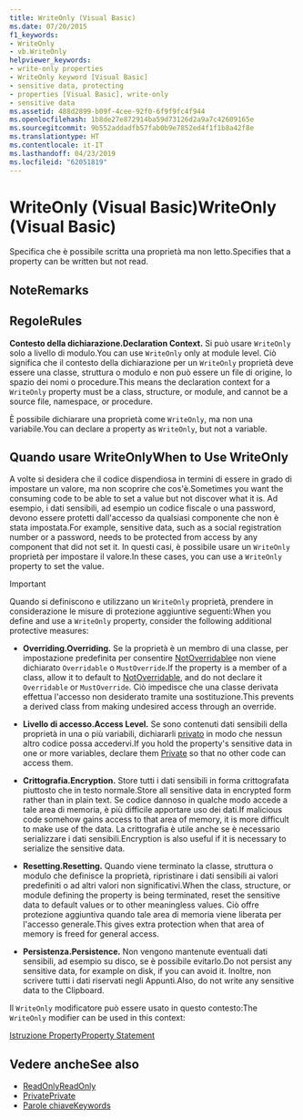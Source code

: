 ```yaml
---
title: WriteOnly (Visual Basic)
ms.date: 07/20/2015
f1_keywords:
- WriteOnly
- vb.WriteOnly
helpviewer_keywords:
- write-only properties
- WriteOnly keyword [Visual Basic]
- sensitive data, protecting
- properties [Visual Basic], write-only
- sensitive data
ms.assetid: 488d2899-b09f-4cee-92f0-6f9f9fc4f944
ms.openlocfilehash: 1b8de27e872914ba59d73126d2a9a7c42609165e
ms.sourcegitcommit: 9b552addadfb57fab0b9e7852ed4f1f1b8a42f8e
ms.translationtype: HT
ms.contentlocale: it-IT
ms.lasthandoff: 04/23/2019
ms.locfileid: "62051819"
---
```

# <a name="writeonly-visual-basic"></a><span data-ttu-id="7150c-102">WriteOnly (Visual Basic)</span><span class="sxs-lookup"><span data-stu-id="7150c-102">WriteOnly (Visual Basic)</span></span>
<span data-ttu-id="7150c-103">Specifica che è possibile scritta una proprietà ma non letto.</span><span class="sxs-lookup"><span data-stu-id="7150c-103">Specifies that a property can be written but not read.</span></span>  
  
## <a name="remarks"></a><span data-ttu-id="7150c-104">Note</span><span class="sxs-lookup"><span data-stu-id="7150c-104">Remarks</span></span>  
  
## <a name="rules"></a><span data-ttu-id="7150c-105">Regole</span><span class="sxs-lookup"><span data-stu-id="7150c-105">Rules</span></span>  
 <span data-ttu-id="7150c-106">**Contesto della dichiarazione.**</span><span class="sxs-lookup"><span data-stu-id="7150c-106">**Declaration Context.**</span></span> <span data-ttu-id="7150c-107">Si può usare `WriteOnly` solo a livello di modulo.</span><span class="sxs-lookup"><span data-stu-id="7150c-107">You can use `WriteOnly` only at module level.</span></span> <span data-ttu-id="7150c-108">Ciò significa che il contesto della dichiarazione per un `WriteOnly` proprietà deve essere una classe, struttura o modulo e non può essere un file di origine, lo spazio dei nomi o procedure.</span><span class="sxs-lookup"><span data-stu-id="7150c-108">This means the declaration context for a `WriteOnly` property must be a class, structure, or module, and cannot be a source file, namespace, or procedure.</span></span>  
  
 <span data-ttu-id="7150c-109">È possibile dichiarare una proprietà come `WriteOnly`, ma non una variabile.</span><span class="sxs-lookup"><span data-stu-id="7150c-109">You can declare a property as `WriteOnly`, but not a variable.</span></span>  
  
## <a name="when-to-use-writeonly"></a><span data-ttu-id="7150c-110">Quando usare WriteOnly</span><span class="sxs-lookup"><span data-stu-id="7150c-110">When to Use WriteOnly</span></span>  
 <span data-ttu-id="7150c-111">A volte si desidera che il codice dispendiosa in termini di essere in grado di impostare un valore, ma non scoprire che cos'è.</span><span class="sxs-lookup"><span data-stu-id="7150c-111">Sometimes you want the consuming code to be able to set a value but not discover what it is.</span></span> <span data-ttu-id="7150c-112">Ad esempio, i dati sensibili, ad esempio un codice fiscale o una password, devono essere protetti dall'accesso da qualsiasi componente che non è stata impostata.</span><span class="sxs-lookup"><span data-stu-id="7150c-112">For example, sensitive data, such as a social registration number or a password, needs to be protected from access by any component that did not set it.</span></span> <span data-ttu-id="7150c-113">In questi casi, è possibile usare un `WriteOnly` proprietà per impostare il valore.</span><span class="sxs-lookup"><span data-stu-id="7150c-113">In these cases, you can use a `WriteOnly` property to set the value.</span></span>  
  
> [!IMPORTANT]
>  <span data-ttu-id="7150c-114">Quando si definiscono e utilizzano un `WriteOnly` proprietà, prendere in considerazione le misure di protezione aggiuntive seguenti:</span><span class="sxs-lookup"><span data-stu-id="7150c-114">When you define and use a `WriteOnly` property, consider the following additional protective measures:</span></span>  
  
- <span data-ttu-id="7150c-115">**Overriding.**</span><span class="sxs-lookup"><span data-stu-id="7150c-115">**Overriding.**</span></span> <span data-ttu-id="7150c-116">Se la proprietà è un membro di una classe, per impostazione predefinita per consentire [NotOverridable](../../../visual-basic/language-reference/modifiers/notoverridable.md)e non viene dichiarato `Overridable` o `MustOverride`.</span><span class="sxs-lookup"><span data-stu-id="7150c-116">If the property is a member of a class, allow it to default to [NotOverridable](../../../visual-basic/language-reference/modifiers/notoverridable.md), and do not declare it `Overridable` or `MustOverride`.</span></span> <span data-ttu-id="7150c-117">Ciò impedisce che una classe derivata effettua l'accesso non desiderato tramite una sostituzione.</span><span class="sxs-lookup"><span data-stu-id="7150c-117">This prevents a derived class from making undesired access through an override.</span></span>  
  
- <span data-ttu-id="7150c-118">**Livello di accesso.**</span><span class="sxs-lookup"><span data-stu-id="7150c-118">**Access Level.**</span></span> <span data-ttu-id="7150c-119">Se sono contenuti dati sensibili della proprietà in una o più variabili, dichiararli [privato](../../../visual-basic/language-reference/modifiers/private.md) in modo che nessun altro codice possa accedervi.</span><span class="sxs-lookup"><span data-stu-id="7150c-119">If you hold the property's sensitive data in one or more variables, declare them [Private](../../../visual-basic/language-reference/modifiers/private.md) so that no other code can access them.</span></span>  
  
- <span data-ttu-id="7150c-120">**Crittografia.**</span><span class="sxs-lookup"><span data-stu-id="7150c-120">**Encryption.**</span></span> <span data-ttu-id="7150c-121">Store tutti i dati sensibili in forma crittografata piuttosto che in testo normale.</span><span class="sxs-lookup"><span data-stu-id="7150c-121">Store all sensitive data in encrypted form rather than in plain text.</span></span> <span data-ttu-id="7150c-122">Se codice dannoso in qualche modo accede a tale area di memoria, è più difficile apportare uso dei dati.</span><span class="sxs-lookup"><span data-stu-id="7150c-122">If malicious code somehow gains access to that area of memory, it is more difficult to make use of the data.</span></span> <span data-ttu-id="7150c-123">La crittografia è utile anche se è necessario serializzare i dati sensibili.</span><span class="sxs-lookup"><span data-stu-id="7150c-123">Encryption is also useful if it is necessary to serialize the sensitive data.</span></span>  
  
- <span data-ttu-id="7150c-124">**Resetting.**</span><span class="sxs-lookup"><span data-stu-id="7150c-124">**Resetting.**</span></span> <span data-ttu-id="7150c-125">Quando viene terminato la classe, struttura o modulo che definisce la proprietà, ripristinare i dati sensibili ai valori predefiniti o ad altri valori non significativi.</span><span class="sxs-lookup"><span data-stu-id="7150c-125">When the class, structure, or module defining the property is being terminated, reset the sensitive data to default values or to other meaningless values.</span></span> <span data-ttu-id="7150c-126">Ciò offre protezione aggiuntiva quando tale area di memoria viene liberata per l'accesso generale.</span><span class="sxs-lookup"><span data-stu-id="7150c-126">This gives extra protection when that area of memory is freed for general access.</span></span>  
  
- <span data-ttu-id="7150c-127">**Persistenza.**</span><span class="sxs-lookup"><span data-stu-id="7150c-127">**Persistence.**</span></span> <span data-ttu-id="7150c-128">Non vengono mantenute eventuali dati sensibili, ad esempio su disco, se è possibile evitarlo.</span><span class="sxs-lookup"><span data-stu-id="7150c-128">Do not persist any sensitive data, for example on disk, if you can avoid it.</span></span> <span data-ttu-id="7150c-129">Inoltre, non scrivere tutti i dati riservati negli Appunti.</span><span class="sxs-lookup"><span data-stu-id="7150c-129">Also, do not write any sensitive data to the Clipboard.</span></span>  
  
 <span data-ttu-id="7150c-130">Il `WriteOnly` modificatore può essere usato in questo contesto:</span><span class="sxs-lookup"><span data-stu-id="7150c-130">The `WriteOnly` modifier can be used in this context:</span></span>  
  
 [<span data-ttu-id="7150c-131">Istruzione Property</span><span class="sxs-lookup"><span data-stu-id="7150c-131">Property Statement</span></span>](../../../visual-basic/language-reference/statements/property-statement.md)  
  
## <a name="see-also"></a><span data-ttu-id="7150c-132">Vedere anche</span><span class="sxs-lookup"><span data-stu-id="7150c-132">See also</span></span>

- [<span data-ttu-id="7150c-133">ReadOnly</span><span class="sxs-lookup"><span data-stu-id="7150c-133">ReadOnly</span></span>](../../../visual-basic/language-reference/modifiers/readonly.md)
- [<span data-ttu-id="7150c-134">Private</span><span class="sxs-lookup"><span data-stu-id="7150c-134">Private</span></span>](../../../visual-basic/language-reference/modifiers/private.md)
- [<span data-ttu-id="7150c-135">Parole chiave</span><span class="sxs-lookup"><span data-stu-id="7150c-135">Keywords</span></span>](../../../visual-basic/language-reference/keywords/index.md)
